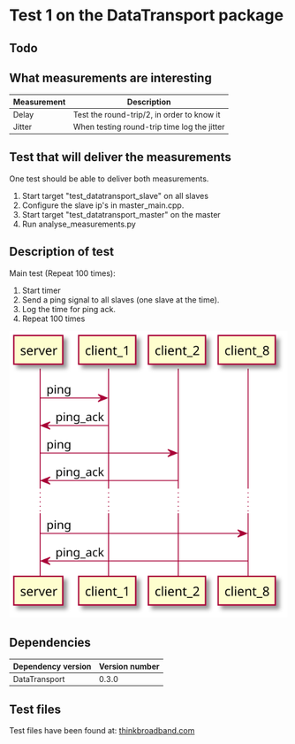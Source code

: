 <!-- 
To compile puml use: (Assuming plantuml you are in the directory)
plantuml.jar -tsvg README.md -o diagrams
-->


# Test 1 on the DataTransport package

## Todo

## What measurements are interesting

| Measurement | Description |
|---|---|
| Delay | Test the round-trip/2, in order to know it |
| Jitter | When testing round-trip time log the jitter |

## Test that will deliver the measurements

One test should be able to deliver both measurements.

1. Start target "test_datatransport_slave" on all slaves
2. Configure the slave ip's in master_main.cpp.
3. Start target "test_datatransport_master" on the master
4. Run analyse_measurements.py

## Description of test
Main test (Repeat 100 times):
1. Start timer
2. Send a ping signal to all slaves (one slave at the time).
3. Log the time for ping ack.
4. Repeat 100 times

<!--
```
@startuml main_test_sequence
server -> client_1: ping
server <- client_1: ping_ack
server -> client_2: ping
server <- client_2: ping_ack
...
server -> client_8: ping
server <- client_8: ping_ack
@enduml
```
-->

![](diagrams/main_test_sequence.svg)


## Dependencies
| Dependency version | Version number |
|---|---|
|DataTransport|0.3.0|

## Test files

Test files have been found at:
[thinkbroadband.com](https://www.thinkbroadband.com/download)
